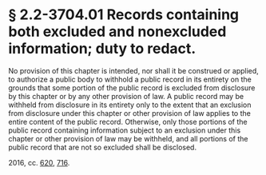 # § 2.2-3704.01 Records containing both excluded and nonexcluded information; duty to redact.

<p>No provision of this chapter is intended, nor shall it be construed or applied, to authorize a public body to withhold a public record in its entirety on the grounds that some portion of the public record is excluded from disclosure by this chapter or by any other provision of law. A public record may be withheld from disclosure in its entirety only to the extent that an exclusion from disclosure under this chapter or other provision of law applies to the entire content of the public record. Otherwise, only those portions of the public record containing information subject to an exclusion under this chapter or other provision of law may be withheld, and all portions of the public record that are not so excluded shall be disclosed.</p><p>2016, cc. <a href='http://lis.virginia.gov/cgi-bin/legp604.exe?161+ful+CHAP0620'>620</a>, <a href='http://lis.virginia.gov/cgi-bin/legp604.exe?161+ful+CHAP0716'>716</a>.</p>